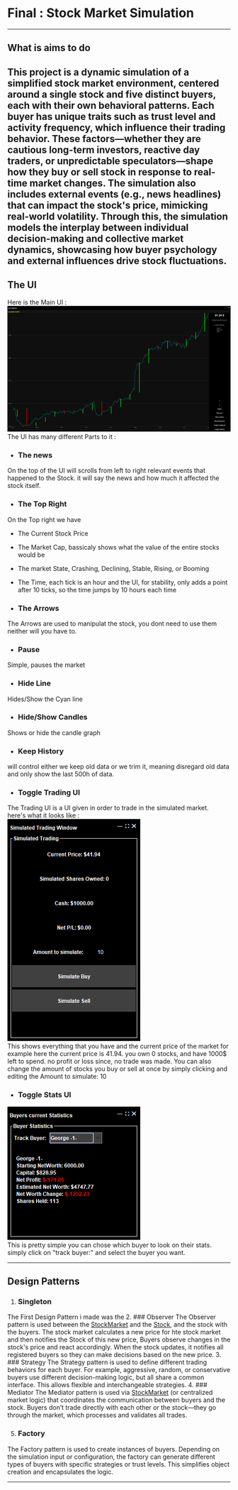 # Final : Stock Market Simulation
---
## What is aims to do
This project is a dynamic simulation of a simplified stock market environment, centered around a single stock and five distinct buyers, each with their own behavioral patterns.
Each buyer has unique traits such as trust level and activity frequency, which influence their trading behavior. These factors—whether they are cautious long-term investors, reactive day traders, or unpredictable speculators—shape how they buy or sell stock in response to real-time market changes.
The simulation also includes external events (e.g., news headlines) that can impact the stock's price, mimicking real-world volatility. Through this, the simulation models the interplay between individual decision-making and collective market dynamics, showcasing how buyer psychology and external influences drive stock fluctuations.
---
## The UI
Here is the Main UI :\
![](Documents/MainUI.png)\
The UI has many different Parts to it : 

- ### The news
On the top of the UI will scrolls from left to right relevant events that happened to the Stock. it will say the news and how much it affected the stock itself.

- ### The Top Right
On the Top right we have 
- The Current Stock Price
- The Market Cap, bassicaly shows what the value of the entire stocks would be
- The market State, Crashing, Declining, Stable, Rising, or Booming 
- The Time, each tick is an hour and the UI, for stability, only adds a point after 10 ticks, so the time jumps by 10 hours each time 

- ### The Arrows 
The Arrows are used to manipulat the stock, you dont need to use them neither will you have to.

- ### Pause
Simple, pauses the market
- ### Hide Line
Hides/Show the Cyan line
- ### Hide/Show Candles 
Shows or hide the candle graph
- ### Keep History 
will control either we keep old data or we trim it, meaning disregard old data and only show the last 500h of data.
- ### Toggle Trading UI
The Trading UI is a UI given in order to trade in the simulated market.\
here's what it looks like :\
![](Documents/TradingUI.png)\
This shows everything that you have and the current price of the market for example here the current price is 41.94. you own 0 stocks, and have 1000$ left to spend.
no profit or loss since, no trade was made. You can also change the amount of stocks you buy or sell at once by simply clicking and editing the Amount to simulate: 10 

- ### Toggle Stats UI
![](Documents/StatsUI.png)\
This is pretty simple you can chose which buyer to look on their stats. simply click on "track buyer:" and select the buyer you want.

---

## Design Patterns
1. ### Singleton 
The First Design Pattern i made was the 
2. ### Observer 
The Observer pattern is used between the [StockMarket](src/StockMarket.java) and the [Stock](src/Stock.java), and the stock with the buyers. The stock market calculates a new price for hte stock market and then notifies the Stock of this new price, Buyers observe changes in the stock's price and react accordingly. When the stock updates, it notifies all registered buyers so they can make decisions based on the new price.
3. ### Strategy
The Strategy pattern is used to define different trading behaviors for each buyer. For example, aggressive, random, or conservative buyers use different decision-making logic, but all share a common interface. This allows flexible and interchangeable strategies.
4. ### Mediator
The Mediator pattern is used via [StockMarket](src/StockMarket.java) (or centralized market logic) that coordinates the communication between buyers and the stock. Buyers don’t trade directly with each other or the stock—they go through the market, which processes and validates all trades.

5. ### Factory
The Factory pattern is used to create instances of buyers. Depending on the simulation input or configuration, the factory can generate different types of buyers with specific strategies or trust levels. This simplifies object creation and encapsulates the logic.

---